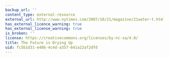 ```yaml
---
backup_url: ''
content_type: external-resource
external_url: http://www.nytimes.com/2007/10/21/magazine/21water-t.html
has_external_licence_warning: true
has_external_license_warning: true
is_broken: ''
license: https://creativecommons.org/licenses/by-nc-sa/4.0/
title: The Future is Drying Up
uid: fc5b1d31-e486-4c4d-a357-641a22af2dfd
---
```

